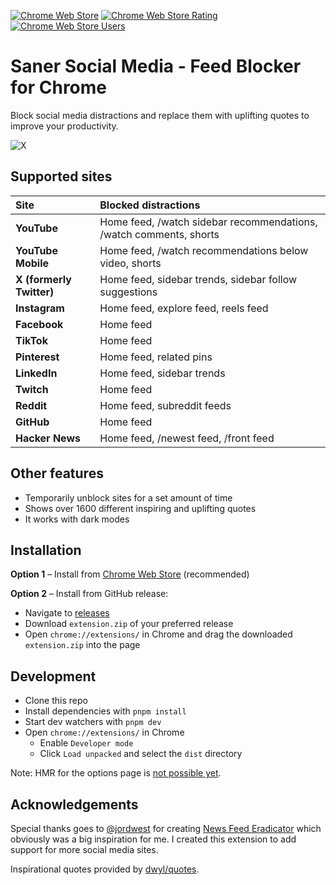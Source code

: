 <p>
  <a href="https://chrome.google.com/webstore/detail/saner-social-media/opnoobcmpioggidgaejfkbopdphbfkkk"><img src="https://img.shields.io/chrome-web-store/v/opnoobcmpioggidgaejfkbopdphbfkkk?style=for-the-badge&logo=google-chrome&logoColor=white" alt="Chrome Web Store"></a>
  <a href="https://chrome.google.com/webstore/detail/saner-social-media/opnoobcmpioggidgaejfkbopdphbfkkk"><img src="https://img.shields.io/chrome-web-store/rating/opnoobcmpioggidgaejfkbopdphbfkkk?style=for-the-badge&logo=google-chrome&logoColor=white" alt="Chrome Web Store Rating"></a>
  <a href="https://chrome.google.com/webstore/detail/saner-social-media/opnoobcmpioggidgaejfkbopdphbfkkk"><img src="https://img.shields.io/chrome-web-store/users/opnoobcmpioggidgaejfkbopdphbfkkk?style=for-the-badge&logo=google-chrome&logoColor=white" alt="Chrome Web Store Users"></a>
</p>

# Saner Social Media - Feed Blocker for Chrome

Block social media distractions and replace them with uplifting quotes to improve your productivity.

![X](./.github/x.png)

## Supported sites

| Site                     | Blocked distractions                                               |
| :----------------------- | :----------------------------------------------------------------- |
| **YouTube**              | Home feed, /watch sidebar recommendations, /watch comments, shorts |
| **YouTube Mobile**       | Home feed, /watch recommendations below video, shorts              |
| **X (formerly Twitter)** | Home feed, sidebar trends, sidebar follow suggestions              |
| **Instagram**            | Home feed, explore feed, reels feed                                |
| **Facebook**             | Home feed                                                          |
| **TikTok**               | Home feed                                                          |
| **Pinterest**            | Home feed, related pins                                            |
| **LinkedIn**             | Home feed, sidebar trends                                          |
| **Twitch**               | Home feed                                                          |
| **Reddit**               | Home feed, subreddit feeds                                         |
| **GitHub**               | Home feed                                                          |
| **Hacker News**          | Home feed, /newest feed, /front feed                               |

## Other features

- Temporarily unblock sites for a set amount of time
- Shows over 1600 different inspiring and uplifting quotes
- It works with dark modes

## Installation

**Option 1** – Install from [Chrome Web Store](https://chrome.google.com/webstore/detail/saner-social-media/opnoobcmpioggidgaejfkbopdphbfkkk) (recommended)

**Option 2** – Install from GitHub release:

- Navigate to [releases](https://github.com/tobiasdalhof/sanersocialmedia/releases)
- Download `extension.zip` of your preferred release
- Open `chrome://extensions/` in Chrome and drag the downloaded `extension.zip` into the page

## Development

- Clone this repo
- Install dependencies with `pnpm install`
- Start dev watchers with `pnpm dev`
- Open `chrome://extensions/` in Chrome
  - Enable `Developer mode`
  - Click `Load unpacked` and select the `dist` directory

Note: HMR for the options page is [not possible yet](https://github.com/antfu/vitesse-webext/issues/59#issuecomment-1011008367).

## Acknowledgements

Special thanks goes to [@jordwest](https://github.com/jordwest) for creating [News Feed Eradicator](https://github.com/jordwest/news-feed-eradicator) which obviously was a big inspiration for me. I created this extension to add support for more social media sites.

Inspirational quotes provided by [dwyl/quotes](https://github.com/dwyl/quotes/blob/main/quotes.json).
